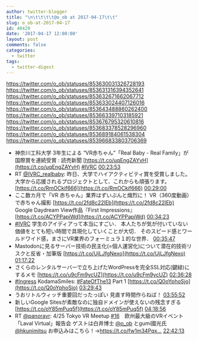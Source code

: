 ```yaml
---
author: twitter-blogger
title: "\n\t\t\t\t@o_ob at 2017-04-17\t\t"
slug: o_ob-at-2017-04-17
id: 40429
date: '2017-04-17 12:00:00'
layout: post
comments: false
categories:
  - twitter
tags:
  - twitter-digest
---
```


https://twitter.com/o_ob/statuses/853630031326728193 https://twitter.com/o_ob/statuses/853631316394352641 https://twitter.com/o_ob/statuses/853632671662067712 https://twitter.com/o_ob/statuses/853633024407126016 https://twitter.com/o_ob/statuses/853643488860262400 https://twitter.com/o_ob/statuses/853663397103185921 https://twitter.com/o_ob/statuses/853676795320610816 https://twitter.com/o_ob/statuses/853683378528296960 https://twitter.com/o_ob/statuses/853689184061538304 https://twitter.com/o_ob/statuses/853966833803706369  

*   神奈川工科大学 3年生による “VR赤ちゃん”「Real Baby - Real Family」が国際賞を連続受賞 : 読売新聞 [https://t.co/uqEngZAYvH](https://t.co/uqEngZAYvH) [#IVRC](https://twitter.com/search?q=%23IVRC&src=hash) [00:23:53](https://twitter.com/o_ob/statuses/853630031326728193)
*   RT [@IVRC_realbaby](https://twitter.com/IVRC_realbaby): 昨日、大学でハイアクティビティ賞を受賞しました。 大学から応援されるプロジェクトとして、これからも頑張ります。 [https://t.co/RmOCkif666](https://t.co/RmOCkif666) [00:29:00](https://twitter.com/o_ob/statuses/853631316394352641)
*   ここ数カ月で「VR 赤ちゃん」業界はずいぶんと熾烈に！ VR（360度動画）で赤ちゃん撮影 [https://t.co/2fd8c22lEb](https://t.co/2fd8c22lEb) Google Daydream View作品『First Impressions』 [https://t.co/ACYPPapiWd](https://t.co/ACYPPapiWd) [00:34:23](https://twitter.com/o_ob/statuses/853632671662067712)
*   [#IVRC](https://twitter.com/search?q=%23IVRC&src=hash) 学生のアイディアって本当にすごい． 本人たちが気が付いていない価値をとても短い時間で具現化していくことが大切． そのスピード感とワールドワイド感，まさにVR業界のフォーミュラ１的な世界． [00:35:47](https://twitter.com/o_ob/statuses/853633024407126016)
*   Mastodonに見るサーバー技術の民主化(=個人運営化)について潜在的技術リスクと反省・加筆版 [https://t.co/UjLJfgNexo](https://t.co/UjLJfgNexo) [01:17:22](https://twitter.com/o_ob/statuses/853643488860262400)
*   さくらのレンタルサーバーで立ち上げたWordPressを完全SSL対応(鍵緑)にするメモ [https://t.co/u9cFm9ycUZ](https://t.co/u9cFm9ycUZ) [02:36:28](https://twitter.com/o_ob/statuses/853663397103185921)
*   [#Ingress](https://twitter.com/search?q=%23Ingress&src=hash) KodamaSmiles: [#FateOfThe13](https://twitter.com/search?q=%23FateOfThe13&src=hash) Part 1 [https://t.co/Q0oYphoSjo](https://t.co/Q0oYphoSjo) [03:29:43](https://twitter.com/o_ob/statuses/853676795320610816)
*   うおリトルウィッチ重要回だったっぽい 見直す時間作らねば！ [03:55:52](https://twitter.com/o_ob/statuses/853683378528296960)
*   新しいGoogle Sitesが素敵なのに独自ドメインが使えないの残念すぎる [https://t.co/oY85mPuq5f](https://t.co/oY85mPuq5f) [04:18:56](https://twitter.com/o_ob/statuses/853689184061538304)
*   RT [@panoravr](https://twitter.com/panoravr): 4/25 Tokyo VR Meetup [#16](https://twitter.com/search?q=%2316&src=hash)　欧州最大級のVRイベント「Laval Virtual」報告会 ゲストは白井博士 [@o_ob](https://twitter.com/o_ob) とgumi國光氏 [@hkunimitsu](https://twitter.com/hkunimitsu) お申込みはこちら！→https://t.co/fw1m34Pqx… [22:42:13](https://twitter.com/o_ob/statuses/853966833803706369)